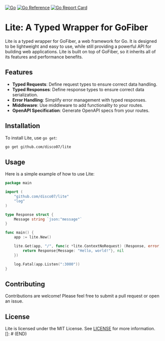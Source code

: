 [![Go](https://github.com/disco07/lite/actions/workflows/test.yml/badge.svg?branch=main)](https://github.com/disco07/lite/actions/workflows/test.yml)
[![Go Reference](https://pkg.go.dev/badge/github.com/disco07/lite.svg)](https://pkg.go.dev/github.com/disco07/lite)
[![Go Report Card](https://goreportcard.com/badge/github.com/disco07/lite)](https://goreportcard.com/report/github.com/disco07/lite)

# Lite: A Typed Wrapper for GoFiber
Lite is a typed wrapper for GoFiber, a web framework for Go. It is designed to be lightweight and easy to use, while still providing a powerful API for building web applications. Lite is built on top of GoFiber, so it inherits all of its features and performance benefits.

## Features
- **Typed Requests**: Define request types to ensure correct data handling.
- **Typed Responses**: Define response types to ensure correct data serialization.
- **Error Handling**: Simplify error management with typed responses.
- **Middleware**: Use middleware to add functionality to your routes.
- **OpenAPI Specification**: Generate OpenAPI specs from your routes.

## Installation
To install Lite, use `go get`:

```bash
go get github.com/disco07/lite
```

## Usage
Here is a simple example of how to use Lite:

```go
package main

import (
	"github.com/disco07/lite"
	"log"
)

type Response struct {
	Message string `json:"message"`
}

func main() {
	app := lite.New()

	lite.Get(app, "/", func(c *lite.ContextNoRequest) (Response, error) {
		return Response{Message: "Hello, world!"}, nil
	})

	log.Fatal(app.Listen(":3000"))
}
```

## Contributing
Contributions are welcome! Please feel free to submit a pull request or open an issue.

## License
Lite is licensed under the MIT License. See [LICENSE](LICENSE) for more information.
[]: # (END)